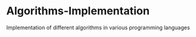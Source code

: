 # Algorithms-Implementation
Implementation of different algorithms in various programming languages
